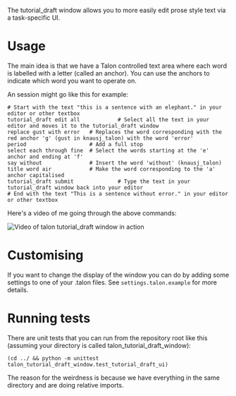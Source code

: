 The tutorial_draft window allows you to more easily edit prose style text via a task-specific UI.

# Usage

The main idea is that we have a Talon controlled text area where each word is labelled with a letter (called an anchor). You can use the anchors to indicate which word you want to operate on.

An session might go like this for example:

    # Start with the text "this is a sentence with an elephant." in your editor or other textbox
    tutorial_draft edit all            # Select all the text in your editor and moves it to the tutorial_draft window
    replace gust with error   # Replaces the word corresponding with the red anchor 'g' (gust in knausj_talon) with the word 'error'
    period                    # Add a full stop
    select each through fine  # Select the words starting at the 'e' anchor and ending at 'f'
    say without               # Insert the word 'without' (knausj_talon)
    title word air            # Make the word corresponding to the 'a' anchor capitalised
    tutorial_draft submit              # Type the text in your tutorial_draft window back into your editor
    # End with the text "This is a sentence without error." in your editor or other textbox

Here's a video of me going through the above commands:

![Video of talon tutorial_draft window in action](doc/talon-tutorial_draft-demo.gif)

# Customising

If you want to change the display of the window you can do by adding some settings to one of your .talon files. See `settings.talon.example` for more details.

# Running tests

There are unit tests that you can run from the repository root like this (assuming your directory is called talon\_tutorial_draft\_window):

    (cd ../ && python -m unittest talon_tutorial_draft_window.test_tutorial_draft_ui)

The reason for the weirdness is because we have everything in the same directory and are doing relative imports.
